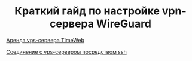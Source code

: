<div id="header" align="center">
    <h1>Краткий гайд по настройке vpn-сервера WireGuard</h1>
</div>

[Аренда vps-сервера TimeWeb](vps-rental.md)

[Соединение с vps-сервером посредством ssh](connecting-to-vps-by-ssh.md)

